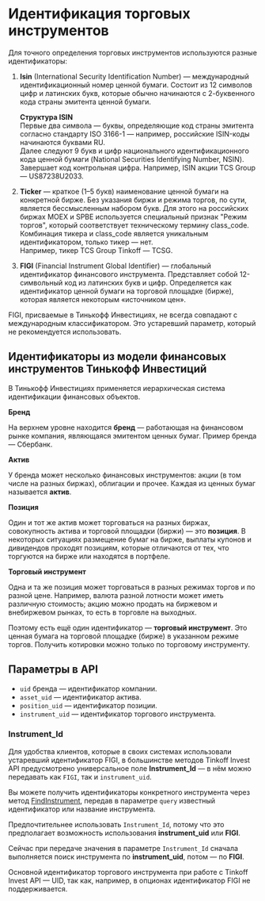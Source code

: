 # Идентификация торговых инструментов

Для точного определения торговых инструментов используются разные идентификаторы: 

<ol>
<li><p><strong>Isin</strong> (International Security Identification Number) — международный 
идентификационный номер ценной бумаги. Состоит из 12 символов цифр и латинских букв, 
которые обычно начинаются с 2-буквенного кода страны эмитента ценной бумаги.  </p>
<p><strong>Структура ISIN</strong><br>Первые два символа — буквы, определяющие код страны эмитента согласно стандарту ISO 3166-1 — например, российские ISIN-коды начинаются буквами RU.<br>Далее следуют 9 букв и цифр национального идентификационного кода ценной бумаги (National Securities Identifying Number, NSIN).
Завершает код контрольная цифра. Например, ISIN акции TCS Group — US87238U2033.</p>
</li>
<li><p><strong>Ticker</strong> — краткое (1–5 букв) наименование ценной бумаги на конкретной бирже. Без 
указания биржи и режима торгов, по сути, является бессмысленным набором букв. Для этого 
на российских биржах MOEX и SPBE используется специальный признак &quot;Режим торгов&quot;, 
который соответствует техническому термину class_code. Комбинация тикера и class_code
является уникальным идентификатором, только тикер — нет.<br>Например, тикер TCS Group Tinkoff — TCSG.</p>
</li>
<li><p><strong>FIGI</strong> (Financial Instrument Global Identifier) — глобальный идентификатор 
финансового инструмента. Представляет собой 12-символьный код из латинских букв и цифр.
Определяется как идентификатор ценной бумаги на торговой площадке (бирже), которая 
является некоторым «источником цен».</p>
</li>
</ol>
<p>FIGI, присваемые в Тинькофф Инвестициях, не всегда совпадают с международным классификатором. 
Это устаревший параметр, который не рекомендуется использовать.</p>

## Идентификаторы из модели финансовых инструментов Тинькофф Инвестиций

В Тинькофф Инвестициях применяется иерархическая система идентификации финансовых объектов.

**Бренд**

На верхнем уровне находится **бренд** — работающая на финансовом рынке компания, являющаяся эмитентом ценных бумаг. Пример
бренда — Сбербанк. 

**Актив**

У бренда может несколько финансовых инструментов: акции (в том числе на разных биржах), облигации и прочее. Каждая из
ценных бумаг называется **актив**. 

**Позиция**

Один и тот же актив может торговаться на разных биржах, совокупность актива и торговой площадки (биржи) — это **позиция**.
В некоторых ситуациях размещение бумаг на бирже, выплаты купонов и дивидендов проходят позициям, которые отличаются от тех, 
что торгуются на бирже или находятся в портфеле.

**Торговый инструмент**

Одна и та же позиция может торговаться в разных режимах торгов и по разной цене. Например, валюта разной лотности может
иметь различную стоимость; акцию можно продать на биржевом и внебиржевом рынках, то есть в торговле на выходных.

Поэтому есть ещё один идентификатор — **торговый инструмент**. Это ценная бумага на торговой площадке 
(бирже) в указанном режиме торгов. Получить котировки можно только по торговому инструменту.

## Параметры в API

- `uid` бренда — идентификатор компании.
- `asset_uid` — идентификатор актива.
- `position_uid` — идентификатор позиции.
- `instrument_uid` — идентификатор торгового инструмента.

### Instrument_Id

Для удобства клиентов, которые в своих системах использовали устаревший идентификатор FIGI, в большинстве методов Tinkoff Invest
API предусмотрено универсальное поле **Instrument_Id** — в нём можно передавать как `FIGI`, так и `instrument_uid`.

Вы можете получить идентификаторы конкретного инструмента через метод [FindInstrument](/investAPI/instruments/#findinstrument), передав в параметре `query`
известный идентификатор или название инструмента.

Предпочтительнее использовать `Instrument_Id`, потому что это предполагает возможность использования
**instrument_uid** или **FIGI**.

Сейчас при передаче значения в параметре `Instrument_Id` сначала выполняется поиск инструмента по 
**instrument_uid**, потом — по **FIGI**.

Основной идентификатор торгового инструмента при работе с Tinkoff Invest API — UID, так как, например, в 
опционах идентификатор FIGI не поддерживается.